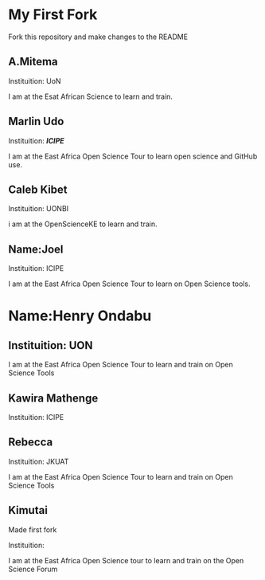 # My First Fork
Fork this repository and make changes to the README


## A.Mitema

Instituition: UoN

I am at the Esat African Science to learn and train.


## Marlin Udo

Instituition: __*ICIPE*__

I am at the East Africa Open Science Tour to learn open science and GitHub use.


## Caleb Kibet


Instituition: UONBI

i am at the OpenScienceKE to learn and train.


## Name:Joel

Instituition: ICIPE

I am at the East Africa Open Science Tour to learn on Open Science tools.


# Name:Henry Ondabu

## Instituition: UON

I am at the East Africa Open Science Tour to learn and train on Open Science Tools


## Kawira Mathenge

Instituition: ICIPE



## Rebecca

Instituition: JKUAT

I am at the East Africa Open Science Tour to learn and train on Open Science Tools


## Kimutai

Made first fork

Instituition:

I am at the East Africa Open Science tour to learn and train on the Open Science Forum

